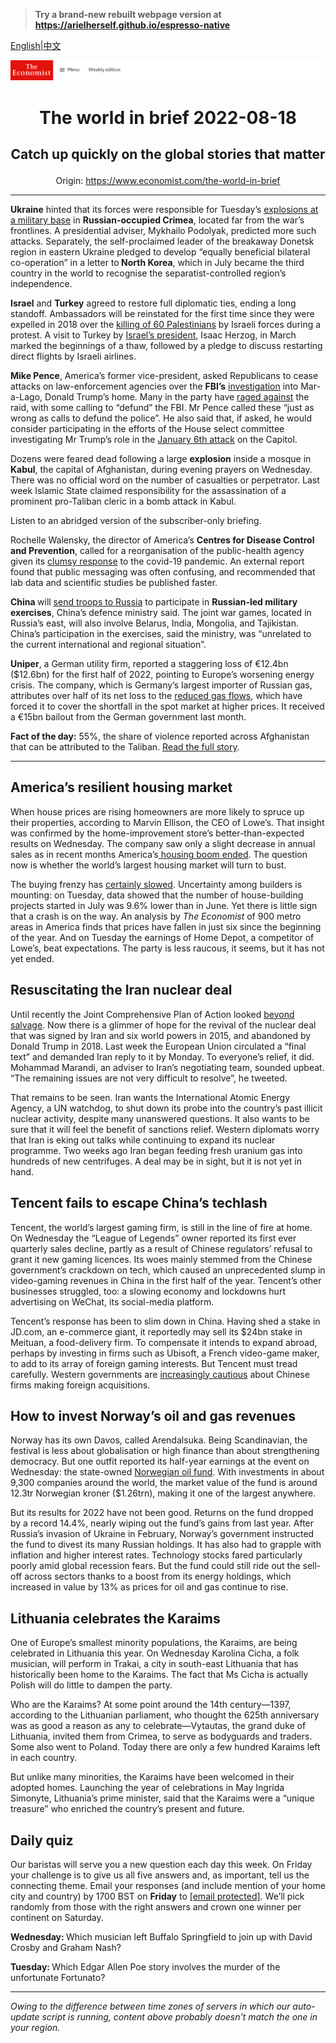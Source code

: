 > **Try a brand-new rebuilt webpage version at https://arielherself.github.io/espresso-native**

[English](https://github.com/arielherself/espresso/blob/main/README.md)|[中文](https://github-com.translate.goog/arielherself/espresso/blob/main/README.md?_x_tr_sl=en&_x_tr_tl=zh-CN&_x_tr_hl=zh-CN&_x_tr_pto=wapp)



![The Economist](menubar.png)

# <p align="center">The world in brief 2022-08-18</p>

## <p align="center">Catch up quickly on the global stories that matter</p>

<p align="center">Origin: <a href="https://www.economist.com/the-world-in-brief">https://www.economist.com/the-world-in-brief</a><hr>

<strong>Ukraine</strong> hinted that its forces were responsible for Tuesday’s [explosions at a military base](https://www.economist.com/europe/2022/08/11/wrecked-planes-smoulder-at-russias-saky-airbase-in-crimea) in <strong>Russian-occupied Crimea</strong>, located far from the war’s frontlines. A presidential adviser, Mykhailo Podolyak, predicted more such attacks. Separately, the self-proclaimed leader of the breakaway Donetsk region in eastern Ukraine pledged to develop “equally beneficial bilateral co-operation” in a letter to<strong> North Korea</strong>, which in July became the third country in the world to recognise the separatist-controlled region’s independence.

<strong>Israel</strong> and <strong>Turkey</strong> agreed to restore full diplomatic ties, ending a long standoff. Ambassadors will be reinstated for the first time since they were expelled in 2018 over the [killing of 60 Palestinians](https://www.economist.com/briefing/2018/05/17/deadly-protests-on-gazas-border-with-israel) by Israeli forces during a protest. A visit to Turkey by [Israel’s president](https://www.economist.com/middle-east-and-africa/2022/04/02/israels-unprecedented-welcome-to-arab-leaders-in-the-negev), Isaac Herzog, in March marked the beginnings of a thaw, followed by a pledge to discuss restarting direct flights by Israeli airlines.

<strong>Mike Pence</strong>, America’s former vice-president, asked Republicans to cease attacks on law-enforcement agencies over the <strong>FBI’s</strong> [investigation](https://www.economist.com/united-states/2022/08/10/the-raid-on-mar-a-lago-could-shake-americas-foundations) into Mar-a-Lago, Donald Trump’s home. Many in the party have [raged against](https://www.economist.com/united-states/2022/08/09/an-fbi-raid-on-donald-trumps-home-ignites-a-political-firestorm) the raid, with some calling to “defund” the FBI. Mr Pence called these “just as wrong as calls to defund the police”. He also said that, if asked, he would consider participating in the efforts of the House select committee investigating Mr Trump’s role in the [January 6th attack](https://www.economist.com/united-states/2022/07/21/the-january-6th-committee-has-hobbled-donald-trump) on the Capitol.

Dozens were feared dead following a large <strong>explosion</strong> inside a mosque in <strong>Kabul</strong>, the capital of Afghanistan, during evening prayers on Wednesday. There was no official word on the number of casualties or perpetrator. Last week Islamic State claimed responsibility for the assassination of a prominent pro-Taliban cleric in a bomb attack in Kabul.

Listen to an abridged version of the subscriber-only briefing.

Rochelle Walensky, the director of America’s <strong>Centres for Disease Control and Prevention</strong>, called for a reorganisation of the public-health agency given its [clumsy response](https://www.economist.com/united-states/2022/03/12/taking-stock-as-america-moves-into-a-new-phase-of-the-pandemic) to the covid-19 pandemic. An external report found that public messaging was often confusing, and recommended that lab data and scientific studies be published faster.

<strong>China </strong>will [send troops to Russia](https://www.economist.com/china/2022/03/12/xi-jinping-places-a-bet-on-russia) to participate in <strong>Russian-led military exercises</strong>, China’s defence ministry said. The joint war games, located in Russia’s east, will also involve Belarus, India, Mongolia, and Tajikistan. China’s participation in the exercises, said the ministry, was “unrelated to the current international and regional situation”.

<strong>Uniper</strong>, a German utility firm, reported a staggering loss of €12.4bn ($12.6bn) for the first half of 2022, pointing to Europe’s worsening energy crisis. The company, which is Germany’s largest importer of Russian gas, attributes over half of its net loss to the [reduced gas flows](https://www.economist.com/business/2022/07/14/can-deutschland-ag-cope-with-the-russian-gas-shock), which have forced it to cover the shortfall in the spot market at higher prices. It received a €15bn bailout from the German government last month.

<strong>Fact of the day:</strong> 55%, the share of violence reported across Afghanistan that can be attributed to the Taliban. [Read the full story](https://www.economist.com/graphic-detail/2022/08/15/violence-in-afghanistan-has-dropped-under-the-taliban).

----------

## America’s resilient housing market

When house prices are rising homeowners are more likely to spruce up their properties, according to Marvin Ellison, the CEO of Lowe’s. That insight was confirmed by the home-improvement store’s better-than-expected results on Wednesday. The company saw only a slight decrease in annual sales as in recent months America’s[ housing boom ended](https://www.economist.com/finance-and-economics/2022/08/01/the-global-housing-boom-is-running-out-of-steam). The question now is whether the world’s largest housing market will turn to bust. 

The buying frenzy has [certainly slowed](https://www.economist.com/finance-and-economics/2022/08/01/the-global-housing-boom-is-running-out-of-steam). Uncertainty among builders is mounting: on Tuesday, data showed that the number of house-building projects started in July was 9.6% lower than in June. Yet there is little sign that a crash is on the way. An analysis by <em>The Economist</em> of 900 metro areas in America finds that prices have fallen in just six since the beginning of the year. And on Tuesday the earnings of Home Depot, a competitor of Lowe’s, beat expectations. The party is less raucous, it seems, but it has not yet ended.

## Resuscitating the Iran nuclear deal

Until recently the Joint Comprehensive Plan of Action looked [beyond salvage](https://www.economist.com/united-states/2022/06/02/the-zombie-nuclear-deal). Now there is a glimmer of hope for the revival of the nuclear deal that was signed by Iran and six world powers in 2015, and abandoned by Donald Trump in 2018. Last week the European Union circulated a “final text” and demanded Iran reply to it by Monday. To everyone’s relief, it did. Mohammad Marandi, an adviser to Iran’s negotiating team, sounded upbeat. “The remaining issues are not very difficult to resolve”, he tweeted.

That remains to be seen. Iran wants the International Atomic Energy Agency, a UN watchdog, to shut down its probe into the country’s past illicit nuclear activity, despite many unanswered questions. It also wants to be sure that it will feel the benefit of sanctions relief. Western diplomats worry that Iran is eking out talks while continuing to expand its nuclear programme. Two weeks ago Iran began feeding fresh uranium gas into hundreds of new centrifuges. A deal may be in sight, but it is not yet in hand.

## Tencent fails to escape China’s techlash

Tencent, the world’s largest gaming firm, is still in the line of fire at home. On Wednesday the “League of Legends” owner reported its first ever quarterly sales decline, partly as a result of Chinese regulators’ refusal to grant it new gaming licences. Its woes mainly stemmed from the Chinese government’s crackdown on tech, which caused an unprecedented slump in video-gaming revenues in China in the first half of the year. Tencent’s other businesses struggled, too: a slowing economy and lockdowns hurt advertising on WeChat, its social-media platform.

Tencent’s response has been to slim down in China. Having shed a stake in JD.com, an e-commerce giant, it reportedly may sell its $24bn stake in Meituan, a food-delivery firm. To compensate it intends to expand abroad, perhaps by investing in firms such as Ubisoft, a French video-game maker, to add to its array of foreign gaming interests. But Tencent must tread carefully. Western governments are [increasingly cautious](https://www.economist.com/business/2022/08/11/tencent-is-a-success-story-bedevilled-by-the-splinternet) about Chinese firms making foreign acquisitions.

## How to invest Norway’s oil and gas revenues

Norway has its own Davos, called Arendalsuka. Being Scandinavian, the festival is less about globalisation or high finance than about strengthening democracy. But one outfit reported its half-year earnings at the event on Wednesday: the state-owned [Norwegian oil fund](https://www.economist.com/finance-and-economics/2021/12/04/managing-the-worlds-biggest-sovereign-wealth-fund-is-about-to-get-complicated). With investments in about 9,300 companies around the world, the market value of the fund is around 12.3tr Norwegian kroner ($1.26trn), making it one of the largest anywhere.

But its results for 2022 have not been good. Returns on the fund dropped by a record 14.4%, nearly wiping out the fund’s gains from last year. After Russia’s invasion of Ukraine in February, Norway’s government instructed the fund to divest its many Russian holdings. It has also had to grapple with inflation and higher interest rates. Technology stocks fared particularly poorly amid global recession fears. But the fund could still ride out the sell-off across sectors thanks to a boost from its energy holdings, which increased in value by 13% as prices for oil and gas continue to rise.

## Lithuania celebrates the Karaims

One of Europe’s smallest minority populations, the Karaims, are being celebrated in Lithuania this year. On Wednesday Karolina Cicha, a folk musician, will perform in Trakai, a city in south-east Lithuania that has historically been home to the Karaims. The fact that Ms Cicha is actually Polish will do little to dampen the party.

Who are the Karaims? At some point around the 14th century—1397, according to the Lithuanian parliament, who thought the 625th anniversary was as good a reason as any to celebrate—Vytautas, the grand duke of Lithuania, invited them from Crimea, to serve as bodyguards and traders. Some also went to Poland. Today there are only a few hundred Karaims left in each country.

But unlike many minorities, the Karaims have been welcomed in their adopted homes. Launching the year of celebrations in May Ingrida Simonyte, Lithuania’s prime minister, said that the Karaims were a “unique treasure” who enriched the country’s present and future.

## Daily quiz

Our baristas will serve you a new question each day this week. On Friday your challenge is to give us all five answers and, as important, tell us the connecting theme. Email your responses (and include mention of your home city and country) by 1700 BST on <strong>Friday</strong> to [<span class="__cf_email__" data-cfemail="6736120e1d22141715021414082702040809080a0e14134904080a">[email&#160;protected]</span>](https://mail.google.com/mail/?view=cm&amp;fs=1&amp;tf=1&amp;to=QuizEspresso@economist.com). We’ll pick randomly from those with the right answers and crown one winner per continent on Saturday.

<strong>Wednesday: </strong>Which musician left Buffalo Springfield to join up with David Crosby and Graham Nash?

<strong>Tuesday: </strong>Which Edgar Allen Poe story involves the murder of the unfortunate Fortunato?

----------

*Owing to the difference between time zones of servers in which our auto-update script is running, content above probably doesn't match the one in your region.*
